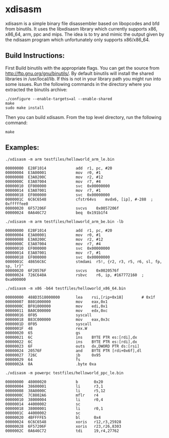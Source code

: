 xdisasm
=======

xdisasm is a simple binary file disassembler based on libopcodes and bfd from binutils. It uses the libxdisasm library which currently supports x86, x86_64, arm, ppc and mips. The idea is to try and mimic the output given by the ndisasm program which unfortunately only supports x86/x86_64.

Build Instructions:
-------------------
First Build binutils with the appropriate flags. You can get the source from http://ftp.gnu.org/gnu/binutils/. By default binutils will install the shared libraries in /usr/local/lib. If this is not in your library path you might run into some issues. Run the following commands in the directory where you extracted the binutils archive:
```
./configure --enable-targets=al --enable-shared
make
sudo make install
```
Then you can build xdisasm. From the top level directory, run the following command:
```
make
```

Examples:
---------
```
./xdisasm -m arm testfiles/helloworld_arm_le.bin

00000000  E28F1014             add	r1, pc, #20
00000004  E3A00001             mov	r0, #1
00000008  E3A0200C             mov	r2, #12
0000000C  E3A07004             mov	r7, #4
00000010  EF000000             svc	0x00000000
00000014  E3A07001             mov	r7, #1
00000018  EF000000             svc	0x00000000
0000001C  6C6C6548             cfstr64vs	mvdx6, [ip], #-288	; 0xfffffee0
00000020  6F57206F             svcvs	0x0057206f
00000024  0A646C72             beq	0x191b1f4
```
```
./xdisasm -m arm testfiles/helloworld_arm_be.bin -lb

00000000  E28F1014             add	r1, pc, #20
00000004  E3A00001             mov	r0, #1
00000008  E3A0200C             mov	r2, #12
0000000C  E3A07004             mov	r7, #4
00000010  EF000000             svc	0x00000000
00000014  E3A07001             mov	r7, #1
00000018  EF000000             svc	0x00000000
0000001C  48656C6C             stmdami	r5!, {r2, r3, r5, r6, sl, fp, sp, lr}^
00000020  6F20576F             svcvs	0x0020576f
00000024  726C640A             rsbvc	r6, ip, #167772160	; 0xa000000
```
```
./xdisasm -m x86 -b64 testfiles/helloworld_x86_64.bin

00000000  488D3518000000       lea    rsi,[rip+0x18]        # 0x1f
00000007  B801000000           mov    eax,0x1
0000000C  BF01000000           mov    edi,0x1
00000011  BA0C000000           mov    edx,0xc
00000016  0F05                 syscall 
00000018  B83C000000           mov    eax,0x3c
0000001D  0F05                 syscall 
0000001F  48                   rex.W
00000020  65                   gs
00000021  6C                   ins    BYTE PTR es:[rdi],dx
00000022  6C                   ins    BYTE PTR es:[rdi],dx
00000023  6F                   outs   dx,DWORD PTR ds:[rsi]
00000024  20576F               and    BYTE PTR [rdi+0x6f],dl
00000027  726C                 jb     0x95
00000029  64                   fs
0000002A  0A                   .byte 0xa
```
```
./xdisasm -m powerpc testfiles/helloworld_ppc_le.bin

00000000  48000020             b       0x20
00000004  38600001             li      r3,1
00000008  38A0000C             li      r5,12
0000000C  7C8802A6             mflr    r4
00000010  38000004             li      r0,4
00000014  44000002             sc      
00000018  38000001             li      r0,1
0000001C  44000002             sc      
00000020  4BFFFFE5             bl      0x4
00000024  6C6C6548             xoris   r12,r3,25928
00000028  6F57206F             xoris   r23,r26,8303
0000002C  0A646C72             tdi     19,r4,27762
```
